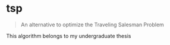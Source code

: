 # tsp
> An alternative to optimize the Traveling Salesman Problem

This algorithm belongs to my undergraduate thesis
